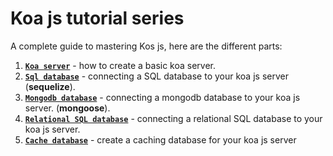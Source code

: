 # Koa js tutorial series

A complete guide to mastering Kos js, here are the  different parts:

1. [**`Koa server`**](https://github.com/tutorial-point/koa-server-tutorial) - how to create a basic koa server.
2. [**`Sql database`**](https://github.com/tutorial-point/koa-sql-tutorial) - connecting a SQL database to your koa js server (**sequelize**).
3. [**`Mongodb database`**](https://github.com/tutorial-point/koa-mongodb-tutorial) - connecting a mongodb database to your koa js server. (**mongoose**).
4. [**`Relational SQL database`**](https://github.com/tutorial-point/koa-relational-sql) - connecting a relational SQL database to your koa js server.
5. [**`Cache database`**](https://github.com/tutorial-point/koa-cache-tutorial) - create a caching database for your koa js server
